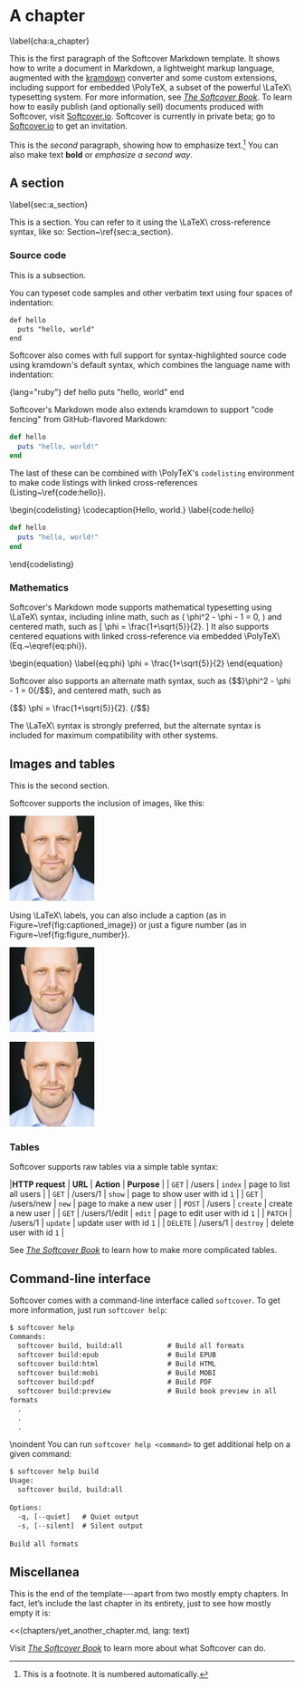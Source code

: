 # A chapter
\label{cha:a_chapter}

This is the first paragraph of the Softcover Markdown template. It shows how to write a document in Markdown, a lightweight markup language, augmented with the [kramdown](http://kramdown.rubyforge.org/) converter and some custom extensions, including support for embedded \PolyTeX, a subset of the powerful \LaTeX\ typesetting system.  For more information, see [*The Softcover Book*](http://manual.softcover.io/book). To learn how to easily publish (and optionally sell) documents produced with Softcover, visit [Softcover.io](http://softcover.io/). Softcover is currently in private beta; go to [Softcover.io](http://softcover.io/) to get an invitation.

This is the *second* paragraph, showing how to emphasize text.[^sample-footnote] You can also make text **bold** or _emphasize a second way_.

## A section
\label{sec:a_section}

This is a section. You can refer to it using the \LaTeX\ cross-reference syntax, like so: Section~\ref{sec:a_section}.

### Source code

This is a subsection.

You can typeset code samples and other verbatim text using four spaces of indentation:

    def hello
      puts "hello, world"
    end

Softcover also comes with full support for syntax-highlighted source code using kramdown's default syntax, which combines the language name with indentation:

{lang="ruby"}
    def hello
      puts "hello, world"
    end

Softcover's Markdown mode also extends kramdown to support "code fencing" from GitHub-flavored Markdown:

```ruby
def hello
  puts "hello, world!"
end
```

The last of these can be combined with \PolyTeX's `codelisting` environment to make code listings with linked cross-references (Listing~\ref{code:hello}).

\begin{codelisting}
\codecaption{Hello, world.}
\label{code:hello}
```ruby
def hello
  puts "hello, world!"
end
```
\end{codelisting}


### Mathematics

Softcover's Markdown mode supports mathematical typesetting using \LaTeX\ syntax, including inline math, such as \( \phi^2 - \phi - 1 = 0, \) and centered math, such as
\[ \phi = \frac{1+\sqrt{5}}{2}. \]
It also supports centered equations with linked cross-reference via embedded \PolyTeX\ (Eq.~\eqref{eq:phi}).

\begin{equation}
\label{eq:phi}
\phi = \frac{1+\sqrt{5}}{2}
\end{equation}

Softcover also supports an alternate math syntax, such as {$$}\phi^2 - \phi - 1 = 0{/$$}, and centered math, such as

{$$}
\phi = \frac{1+\sqrt{5}}{2}.
{/$$}

The \LaTeX\ syntax is strongly preferred, but the alternate syntax is included for maximum compatibility with other systems.

## Images and tables

This is the second section.

Softcover supports the inclusion of images, like this:

![Some dude.](images/figures/01_michael_hartl_headshot.jpg)

Using \LaTeX\ labels, you can also include a caption (as in Figure~\ref{fig:captioned_image}) or just a figure number (as in Figure~\ref{fig:figure_number}).

![Some dude.\label{fig:captioned_image}](images/figures/01_michael_hartl_headshot.jpg)

![\label{fig:figure_number}](images/figures/01_michael_hartl_headshot.jpg)

### Tables

Softcover supports raw tables via a simple table syntax:

|**HTTP request** | **URL** | **Action** | **Purpose** |
| `GET` | /users | `index` | page to list all users |
| `GET` | /users/1 | `show` | page to show user with id `1` |
| `GET` | /users/new | `new` | page to make a new user |
| `POST` | /users | `create` | create a new user |
| `GET` | /users/1/edit | `edit` | page to edit user with id `1` |
| `PATCH` | /users/1 | `update` | update user with id `1` |
| `DELETE` | /users/1 | `destroy` | delete user with id `1` |

See [*The Softcover Book*](http://manual.softcover.io/book/softcover_markdown#sec-embedded_tabular_and_tables) to learn how to make more complicated tables.

## Command-line interface

Softcover comes with a command-line interface called `softcover`. To get more information, just run `softcover help`:

```console
$ softcover help
Commands:
  softcover build, build:all           # Build all formats
  softcover build:epub                 # Build EPUB
  softcover build:html                 # Build HTML
  softcover build:mobi                 # Build MOBI
  softcover build:pdf                  # Build PDF
  softcover build:preview              # Build book preview in all formats
  .
  .
  .
```

\noindent You can run `softcover help <command>` to get additional help on a given command:

```console
$ softcover help build
Usage:
  softcover build, build:all

Options:
  -q, [--quiet]   # Quiet output
  -s, [--silent]  # Silent output

Build all formats
```

## Miscellanea

This is the end of the template---apart from two mostly empty chapters. In fact, let’s include the last chapter in its entirety, just to see how mostly empty it is:

<<(chapters/yet_another_chapter.md, lang: text)

Visit [*The Softcover Book*](http://manual.softcover.io) to learn more about what Softcover can do.


[^sample-footnote]: This is a footnote. It is numbered automatically.

[^pronunciation]: Pronunciations of "LaTeX" differ, but *lay*-tech is the one I prefer.
